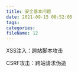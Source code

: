 ```yaml
---
title: 安全基本问题
date: 2021-09-15 08:52:05
tags:
categories:
fileName: 12
---
```






XSS注入：跨站脚本攻击

CSRF攻击：跨站请求伪造
